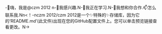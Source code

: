 -👋嗨，我是@czm 2012 n-👀我感兴趣.N-🌱我正在学习.N-💞️我想和你合作.📫怎么联系我.Nn<！-nczm 2012/czm 2012是一个✨特殊的✨存储库，因为它的‘README.md’(此文件)出现在您的GitHub配置文件上。您可以单击预览链接查看更改。N->
